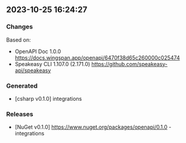 

## 2023-10-25 16:24:27
### Changes
Based on:
- OpenAPI Doc 1.0.0 https://docs.wingspan.app/openapi/6470f38d65c260000c025474
- Speakeasy CLI 1.107.0 (2.171.0) https://github.com/speakeasy-api/speakeasy
### Generated
- [csharp v0.1.0] integrations
### Releases
- [NuGet v0.1.0] https://www.nuget.org/packages/openapi/0.1.0 - integrations